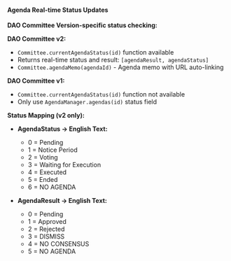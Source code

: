 #### Agenda Real-time Status Updates

**DAO Committee Version-specific status checking:**

**DAO Committee v2:**
- `Committee.currentAgendaStatus(id)` function available
- Returns real-time status and result: `[agendaResult, agendaStatus]`
- `Committee.agendaMemo(agendaId)` - Agenda memo with URL auto-linking

**DAO Committee v1:**
- `Committee.currentAgendaStatus(id)` function not available
- Only use `AgendaManager.agendas(id)` status field

**Status Mapping (v2 only):**
- **AgendaStatus → English Text:**
  - 0 = Pending
  - 1 = Notice Period
  - 2 = Voting
  - 3 = Waiting for Execution
  - 4 = Executed
  - 5 = Ended
  - 6 = NO AGENDA

- **AgendaResult → English Text:**
  - 0 = Pending
  - 1 = Approved
  - 2 = Rejected
  - 3 = DISMISS
  - 4 = NO CONSENSUS
  - 5 = NO AGENDA
